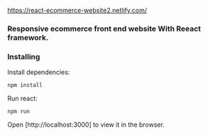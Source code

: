 
https://react-ecommerce-website2.netlify.com/


### Responsive ecommerce front end website With Reeact framework.


### Installing

Install dependencies:

```
npm install

```


Run react:

```
npm run

```


Open [http://localhost:3000] to view it in the browser.



